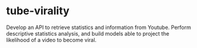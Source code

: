 # tube-virality
Develop an API to retrieve statistics and information from Youtube. Perform descriptive statistics analysis, and build models able to project the likelihood of a video to become viral.
